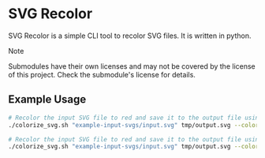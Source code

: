 # SVG Recolor

SVG Recolor is a simple CLI tool to recolor SVG files. It is written in python.

> [!NOTE]
> Submodules have their own licenses and may not be covered by the license of this project. Check the submodule's license for details.

## Example Usage

```bash
# Recolor the input SVG file to red and save it to the output file using RGB color values
./colorize_svg.sh "example-input-svgs/input.svg" tmp/output.svg --color "255,0,0"

# Recolor the input SVG file to red and save it to the output file using hex color values
./colorize_svg.sh "example-input-svgs/input.svg" tmp/output.svg --color "#FF0000"
```
